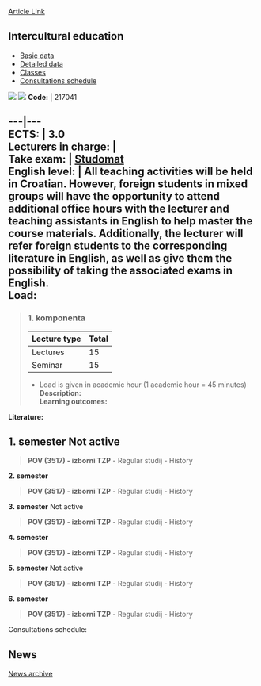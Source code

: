 [Article Link](https://www.fhs.hr/en/course/intedu)

## Intercultural education
  * [Basic data](https://www.fhs.hr/en/course/intedu#v1id-523786_847961_1_0 "Basic data")
  * [Detailed data](https://www.fhs.hr/en/course/intedu#v1id-523786_847961_1_1 "Detailed data")
  * [Classes](https://www.fhs.hr/en/course/intedu#v1id-523786_847961_1_2 "Classes")
  * [Consultations schedule](https://www.fhs.hr/en/course/intedu#v1id-523786_847961_1_3 "Consultations schedule")


[![](https://www.fhs.hr/img/flags/gif/hr.gif)](https://www.fhs.hr/predmet/medjodg) [![](https://www.fhs.hr/img/flags/gif/gb.gif)](https://www.fhs.hr/en/course/intedu)
**Code:** |  217041  
  
---|---  
**ECTS:** |  3.0   
**Lecturers in charge:** |   
**Take exam:** |  [Studomat](http://www.isvu.hr/studomat)  
**English level:** |  All teaching activities will be held in Croatian. However, foreign students in mixed groups will have the opportunity to attend additional office hours with the lecturer and teaching assistants in English to help master the course materials. Additionally, the lecturer will refer foreign students to the corresponding literature in English, as well as give them the possibility of taking the associated exams in English.   
**Load:**  
---  
> ### 1. komponenta
> | Lecture type | Total  
> ---|---  
> Lectures | 15  
> Seminar | 15  
> * Load is given in academic hour (1 academic hour = 45 minutes)   
**Description:**  
> **Learning outcomes:**  

  
**Literature:**  

  
**1. semester** Not active  
---  
> **POV (3517) - izborni TZP** - Regular studij - History  
>   
  
**2. semester**  
> **POV (3517) - izborni TZP** - Regular studij - History  
>   
  
**3. semester** Not active  
> **POV (3517) - izborni TZP** - Regular studij - History  
>   
  
**4. semester**  
> **POV (3517) - izborni TZP** - Regular studij - History  
>   
  
**5. semester** Not active  
> **POV (3517) - izborni TZP** - Regular studij - History  
>   
  
**6. semester**  
> **POV (3517) - izborni TZP** - Regular studij - History  
>   
Consultations schedule: 


## News
[News archive](https://www.fhs.hr/en/course/intedu?@=21cl6#news_120873 "News archive")
